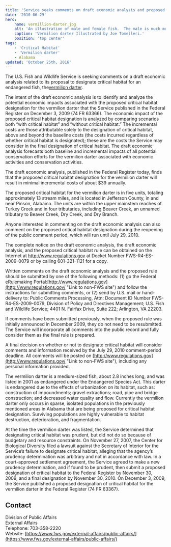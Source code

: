 ```yaml
---
title: 'Service seeks comments on draft economic analysis and proposed Critical Habitat for vermilion darter'
date: '2010-06-29'
hero:
    name: vermillion-darter.jpg
    alt: 'An illustration of male and female fish.  The male is much more colorful with blues and oranges while the female is black and brown.'
    caption: 'Vermilion darter Illustrated by Joe Tomelleri.'
    position: 'top center'
tags:
    - 'Critical Habitat'
    - 'Vermilion darter'
    - Alabama
updated: 'October 25th, 2016'
---
```


The U.S. Fish and Wildlife Service is seeking comments on a draft economic analysis related to its proposal to designate critical habitat for an endangered fish, the[vermilion darter](http://ecos.fws.gov/speciesProfile/profile/speciesProfile.action?spcode=E098).

The intent of the draft economic analysis is to identify and analyze the potential economic impacts associated with the proposed critical habitat designation for the vermilion darter that the Service published in the Federal Register on December 3, 2009 (74 FR 63366). The economic impact of the proposed critical habitat designation is analyzed by comparing scenarios both “with critical habitat” and “without critical habitat.” The incremental costs are those attributable solely to the designation of critical habitat, above and beyond the baseline costs (the costs incurred regardless of whether critical habitat is designated); these are the costs the Service may consider in the final designation of critical habitat. The draft economic analysis forecasts both baseline and incremental impacts of all potential conservation efforts for the vermilion darter associated with economic activities and conservation activities.

The draft economic analysis, published in the Federal Register today, finds that the proposed critical habitat designation for the vermilion darter will result in minimal incremental costs of about $39 annually.

The proposed critical habitat for the vermilion darter is in five units, totaling approximately 13 stream miles, and is located in Jefferson County, in and near Pinson, Alabama. The units are within the upper mainstem reaches of Turkey Creek and in four tributaries, including Beaver Creek, an unnamed tributary to Beaver Creek, Dry Creek, and Dry Branch.

Anyone interested in commenting on the draft economic analysis can also comment on the proposed critical habitat designation during the reopening of the public comment period, which will run until July 29, 2010.

The complete notice on the draft economic analysis, the draft economic analysis, and the proposed critical habitat rule can be obtained on the Internet at http://www.regulations.gov at Docket Number FWS-R4-ES-2009-0079 or by calling 601-321-1121 for a copy.

Written comments on the draft economic analysis and the proposed rule should be submitted by one of the following methods: (1) go the Federal eRulemaking Portal:[http://www.regulations.gov](http://www.regulations.gov/ "Link to non-FWS site") and follow the instructions for submitting comments, or (2) send by U.S. mail or hand-delivery to: Public Comments Processing, Attn: Document ID Number FWS-R4-ES-2009-0079, Division of Policy and Directives Management; U.S. Fish and Wildlife Service; 4401 N. Fairfax Drive, Suite 222; Arlington, VA 22203.

If comments have been submitted previously, when the proposed rule was initially announced in December 2009, they do not need to be resubmitted. The Service will incorporate all comments into the public record and fully consider them as the final rule is prepared.

A final decision on whether or not to designate critical habitat will consider comments and information received by the July 29, 2010 comment-period deadline. All comments will be posted on [http://www.regulations.gov](http://www.regulations.gov/ "Link to non-FWS site"), including any personal information provided.

The vermilion darter is a medium-sized fish, about 2.8 inches long, and was listed in 2001 as endangered under the Endangered Species Act. This darter is endangered due to the effects of urbanization on its habitat, such as: construction of impoundments; gravel extractions; road, pipe and bridge construction; and decreased water quality and flow. Currently the vermilion darter only occurs in sparse, isolated populations in the previously mentioned areas in Alabama that are being proposed for critical habitat designation. Surviving populations are highly vulnerable to habitat destruction, deterioration, and fragmentation.

At the time the vermilion darter was listed, the Service determined that designating critical habitat was prudent, but did not do so because of budgetary and resource constraints. On November 27, 2007, the Center for Biological Diversity filed a lawsuit against the Secretary of Interior for the Service’s failure to designate critical habitat, alleging that the agency’s prudency determination was arbitrary and not in accordance with law. In a court-approved settlement agreement, the Service agreed to make a new prudency determination, and if found to be prudent, then submit a proposed designation of critical habitat to the Federal Register by November 30, 2009, and a final designation by November 30, 2010\. On December 3, 2009, the Service published a proposed designation of critical habitat for the vermilion darter in the Federal Register (74 FR 63367).

## Contact

Division of Public Affairs  
External Affairs  
Telephone: 703-358-2220  
Website: [https://www.fws.gov/external-affairs/public-affairs/](https://www.fws.gov/external-affairs/public-affairs/)
